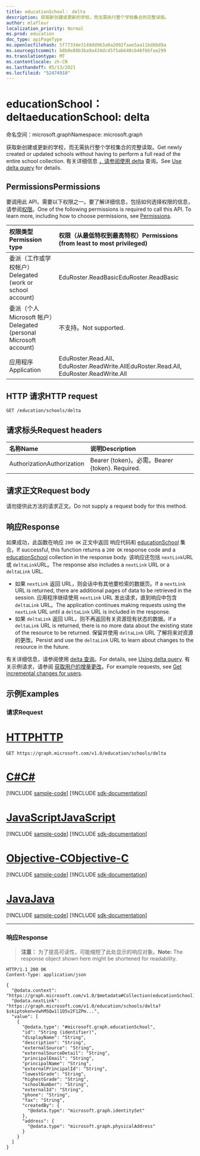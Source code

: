 ```yaml
---
title: educationSchool： delta
description: 获取新创建或更新的学校，而无需执行整个学校集合的完整读取。
author: mlafleur
localization_priority: Normal
ms.prod: education
doc_type: apiPageType
ms.openlocfilehash: 5f77334e3149dd963a0a2092faae5aa11bd8bd9a
ms.sourcegitcommit: b8b0e88b3ba9a434dc45f5ab640cb46f66fae299
ms.translationtype: MT
ms.contentlocale: zh-CN
ms.lasthandoff: 05/13/2021
ms.locfileid: "52474918"
---
```

# <a name="educationschool-delta"></a><span data-ttu-id="7efdf-103">educationSchool： delta</span><span class="sxs-lookup"><span data-stu-id="7efdf-103">educationSchool: delta</span></span>

<span data-ttu-id="7efdf-104">命名空间：microsoft.graph</span><span class="sxs-lookup"><span data-stu-id="7efdf-104">Namespace: microsoft.graph</span></span>

<span data-ttu-id="7efdf-105">获取新创建或更新的学校，而无需执行整个学校集合的完整读取。</span><span class="sxs-lookup"><span data-stu-id="7efdf-105">Get newly created or updated schools without having to perform a full read of the entire school collection.</span></span> <span data-ttu-id="7efdf-106">有关详细信息 [，请参阅使用 delta](/graph/delta-query-overview) 查询。</span><span class="sxs-lookup"><span data-stu-id="7efdf-106">See [Use delta query](/graph/delta-query-overview) for details.</span></span>

## <a name="permissions"></a><span data-ttu-id="7efdf-107">Permissions</span><span class="sxs-lookup"><span data-stu-id="7efdf-107">Permissions</span></span>

<span data-ttu-id="7efdf-p102">要调用此 API，需要以下权限之一。要了解详细信息，包括如何选择权限的信息，请参阅[权限](/graph/permissions-reference)。</span><span class="sxs-lookup"><span data-stu-id="7efdf-p102">One of the following permissions is required to call this API. To learn more, including how to choose permissions, see [Permissions](/graph/permissions-reference).</span></span>

| <span data-ttu-id="7efdf-110">权限类型</span><span class="sxs-lookup"><span data-stu-id="7efdf-110">Permission type</span></span>                        | <span data-ttu-id="7efdf-111">权限（从最低特权到最高特权）</span><span class="sxs-lookup"><span data-stu-id="7efdf-111">Permissions (from least to most privileged)</span></span> |
| :------------------------------------- | :------------------------------------------ |
| <span data-ttu-id="7efdf-112">委派（工作或学校帐户）</span><span class="sxs-lookup"><span data-stu-id="7efdf-112">Delegated (work or school account)</span></span>     | <span data-ttu-id="7efdf-113">EduRoster.ReadBasic</span><span class="sxs-lookup"><span data-stu-id="7efdf-113">EduRoster.ReadBasic</span></span>                         |
| <span data-ttu-id="7efdf-114">委派（个人 Microsoft 帐户）</span><span class="sxs-lookup"><span data-stu-id="7efdf-114">Delegated (personal Microsoft account)</span></span> | <span data-ttu-id="7efdf-115">不支持。</span><span class="sxs-lookup"><span data-stu-id="7efdf-115">Not supported.</span></span>                              |
| <span data-ttu-id="7efdf-116">应用程序</span><span class="sxs-lookup"><span data-stu-id="7efdf-116">Application</span></span>                            | <span data-ttu-id="7efdf-117">EduRoster.Read.All、EduRoster.ReadWrite.All</span><span class="sxs-lookup"><span data-stu-id="7efdf-117">EduRoster.Read.All, EduRoster.ReadWrite.All</span></span> |

## <a name="http-request"></a><span data-ttu-id="7efdf-118">HTTP 请求</span><span class="sxs-lookup"><span data-stu-id="7efdf-118">HTTP request</span></span>

<!-- {
  "blockType": "ignored"
}
-->

```http
GET /education/schools/delta
```

## <a name="request-headers"></a><span data-ttu-id="7efdf-119">请求标头</span><span class="sxs-lookup"><span data-stu-id="7efdf-119">Request headers</span></span>

| <span data-ttu-id="7efdf-120">名称</span><span class="sxs-lookup"><span data-stu-id="7efdf-120">Name</span></span>          | <span data-ttu-id="7efdf-121">说明</span><span class="sxs-lookup"><span data-stu-id="7efdf-121">Description</span></span>               |
| :------------ | :------------------------ |
| <span data-ttu-id="7efdf-122">Authorization</span><span class="sxs-lookup"><span data-stu-id="7efdf-122">Authorization</span></span> | <span data-ttu-id="7efdf-p103">Bearer {token}。必需。</span><span class="sxs-lookup"><span data-stu-id="7efdf-p103">Bearer {token}. Required.</span></span> |

## <a name="request-body"></a><span data-ttu-id="7efdf-125">请求正文</span><span class="sxs-lookup"><span data-stu-id="7efdf-125">Request body</span></span>

<span data-ttu-id="7efdf-126">请勿提供此方法的请求正文。</span><span class="sxs-lookup"><span data-stu-id="7efdf-126">Do not supply a request body for this method.</span></span>

## <a name="response"></a><span data-ttu-id="7efdf-127">响应</span><span class="sxs-lookup"><span data-stu-id="7efdf-127">Response</span></span>

<span data-ttu-id="7efdf-128">如果成功，此函数在响应 `200 OK` 正文中返回 响应代码和 [educationSchool](../resources/educationschool.md) 集合。</span><span class="sxs-lookup"><span data-stu-id="7efdf-128">If successful, this function returns a `200 OK` response code and a [educationSchool](../resources/educationschool.md) collection in the response body.</span></span> <span data-ttu-id="7efdf-129">该响应还包括 `nextLink`URL 或 `deltaLink`URL。</span><span class="sxs-lookup"><span data-stu-id="7efdf-129">The response also includes a `nextLink` URL or a `deltaLink` URL.</span></span>

- <span data-ttu-id="7efdf-130">如果 `nextLink` 返回 URL，则会话中有其他要检索的数据页。</span><span class="sxs-lookup"><span data-stu-id="7efdf-130">If a `nextLink` URL is returned, there are additional pages of data to be retrieved in the session.</span></span> <span data-ttu-id="7efdf-131">应用程序继续使用 `nextLink` URL 发出请求，直到响应中包含 `deltaLink` URL。</span><span class="sxs-lookup"><span data-stu-id="7efdf-131">The application continues making requests using the `nextLink` URL until a `deltaLink` URL is included in the response.</span></span>
- <span data-ttu-id="7efdf-132">如果 `deltaLink` 返回 URL，则不再返回有关资源现有状态的数据。</span><span class="sxs-lookup"><span data-stu-id="7efdf-132">If a `deltaLink` URL is returned, there is no more data about the existing state of the resource to be returned.</span></span> <span data-ttu-id="7efdf-133">保留并使用 `deltaLink` URL 了解将来对资源的更改。</span><span class="sxs-lookup"><span data-stu-id="7efdf-133">Persist and use the `deltaLink` URL to learn about changes to the resource in the future.</span></span>

<span data-ttu-id="7efdf-134">有关详细信息，请参阅使用 [delta 查询](/graph/delta-query-overview)。</span><span class="sxs-lookup"><span data-stu-id="7efdf-134">For details, see [Using delta query](/graph/delta-query-overview).</span></span> <span data-ttu-id="7efdf-135">有关示例请求，请参阅 [获取用户的增量更改](/graph/delta-query-users)。</span><span class="sxs-lookup"><span data-stu-id="7efdf-135">For example requests, see [Get incremental changes for users](/graph/delta-query-users).</span></span>

## <a name="examples"></a><span data-ttu-id="7efdf-136">示例</span><span class="sxs-lookup"><span data-stu-id="7efdf-136">Examples</span></span>

### <a name="request"></a><span data-ttu-id="7efdf-137">请求</span><span class="sxs-lookup"><span data-stu-id="7efdf-137">Request</span></span>


# <a name="http"></a>[<span data-ttu-id="7efdf-138">HTTP</span><span class="sxs-lookup"><span data-stu-id="7efdf-138">HTTP</span></span>](#tab/http)
<!-- {
  "blockType": "request",
  "name": "educationschool_delta"
}
-->

```msgraph-interactive
GET https://graph.microsoft.com/v1.0/education/schools/delta
```
# <a name="c"></a>[<span data-ttu-id="7efdf-139">C#</span><span class="sxs-lookup"><span data-stu-id="7efdf-139">C#</span></span>](#tab/csharp)
[!INCLUDE [sample-code](../includes/snippets/csharp/educationschool-delta-csharp-snippets.md)]
[!INCLUDE [sdk-documentation](../includes/snippets/snippets-sdk-documentation-link.md)]

# <a name="javascript"></a>[<span data-ttu-id="7efdf-140">JavaScript</span><span class="sxs-lookup"><span data-stu-id="7efdf-140">JavaScript</span></span>](#tab/javascript)
[!INCLUDE [sample-code](../includes/snippets/javascript/educationschool-delta-javascript-snippets.md)]
[!INCLUDE [sdk-documentation](../includes/snippets/snippets-sdk-documentation-link.md)]

# <a name="objective-c"></a>[<span data-ttu-id="7efdf-141">Objective-C</span><span class="sxs-lookup"><span data-stu-id="7efdf-141">Objective-C</span></span>](#tab/objc)
[!INCLUDE [sample-code](../includes/snippets/objc/educationschool-delta-objc-snippets.md)]
[!INCLUDE [sdk-documentation](../includes/snippets/snippets-sdk-documentation-link.md)]

# <a name="java"></a>[<span data-ttu-id="7efdf-142">Java</span><span class="sxs-lookup"><span data-stu-id="7efdf-142">Java</span></span>](#tab/java)
[!INCLUDE [sample-code](../includes/snippets/java/educationschool-delta-java-snippets.md)]
[!INCLUDE [sdk-documentation](../includes/snippets/snippets-sdk-documentation-link.md)]

---


### <a name="response"></a><span data-ttu-id="7efdf-143">响应</span><span class="sxs-lookup"><span data-stu-id="7efdf-143">Response</span></span>

> <span data-ttu-id="7efdf-144">**注意：** 为了提高可读性，可能缩短了此处显示的响应对象。</span><span class="sxs-lookup"><span data-stu-id="7efdf-144">**Note:** The response object shown here might be shortened for readability.</span></span>

<!-- {
  "blockType": "response",
  "truncated": true,
  "@odata.type": "Collection(microsoft.graph.educationSchool)"
}
-->

```http
HTTP/1.1 200 OK
Content-Type: application/json

{
  "@odata.context": "https://graph.microsoft.com/v1.0/$metadata#Collection(educationSchool)",
  "@odata.nextLink": "https://graph.microsoft.com/v1.0/education/schools/delta?$skiptoken=VwhMSQw1l1O5v2F1ZPm...",
  "value": [
    {
      "@odata.type": "#microsoft.graph.educationSchool",
      "id": "String (identifier)",
      "displayName": "String",
      "description": "String",
      "externalSource": "String",
      "externalSourceDetail": "String",
      "principalEmail": "String",
      "principalName": "String",
      "externalPrincipalId": "String",
      "lowestGrade": "String",
      "highestGrade": "String",
      "schoolNumber": "String",
      "externalId": "String",
      "phone": "String",
      "fax": "String",
      "createdBy": {
        "@odata.type": "microsoft.graph.identitySet"
      },
      "address": {
        "@odata.type": "microsoft.graph.physicalAddress"
      }
    }
  ]
}
```
